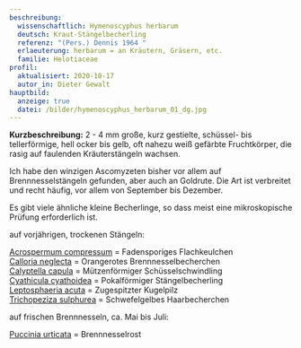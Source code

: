 ```yaml
---
beschreibung:
  wissenschaftlich: Hymenoscyphus herbarum
  deutsch: Kraut-Stängelbecherling
  referenz: "(Pers.) Dennis 1964 "
  erlaeuterung: herbarum = an Kräutern, Gräsern, etc.
  familie: Helotiaceae
profil:
  aktualisiert: 2020-10-17
  autor_in: Dieter Gewalt
hauptbild:
  anzeige: true
  datei: /bilder/hymenoscyphus_herbarum_01_dg.jpg
---
```

**Kurzbeschreibung:**
2 - 4 mm große, kurz gestielte, schüssel- bis tellerförmige, hell ocker bis gelb, oft nahezu weiß gefärbte Fruchtkörper, die rasig auf faulenden Kräuterstängeln wachsen.

Ich habe den winzigen Ascomyzeten bisher vor allem auf Brennnesselstängeln gefunden, aber auch an Goldrute. Die Art ist verbreitet und recht häufig, vor allem von September bis Dezember.

Es gibt viele ähnliche kleine Becherlinge, so dass meist eine mikroskopische Prüfung erforderlich ist.

auf vorjährigen, trockenen Stängeln:

[Acrospermum compressum](/pilze/acrospermum-fadensporiges-flachkeulchen)  =  Fadensporiges Flachkeulchen\
[Calloria neglecta](/pilze/calloria-neglecta-orangerotes-brennnesselbecherchen)  =  Orangerotes Brennnesselbecherchen\
[Calyptella capula](/pilze/calyptella-capula-mützenförmiger-schüsselschwindling)  =  Mützenförmiger Schüsselschwindling\
[Cyathicula cyathoidea](/pilze/cyathicula-cyathoidea-pokalförmiger-stängelbecherling)  =  Pokalförmiger Stängelbecherling\
[Leptosphaeria acuta](/pilze/leptosphaeria-acuta-zugespitzter-kugelpilz)  = Zugespitzter Kugelpilz\
[Trichopeziza sulphurea](/pilze/trichopeziza-sulphurea-schwefelgelbes-haarbecherchen)  =  Schwefelgelbes Haarbecherchen

auf frischen Brennnesseln, ca. Mai bis Juli:

[Puccinia urticata](/pilze/puccinia-urticata-brennnesselrost)  =  Brennnesselrost